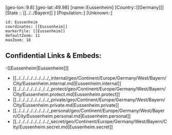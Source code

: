 ﻿---
location: [49.98,9.8]
mapzoom: [7,12] 
mapmarker: city 
type: City
tags:
- geo/City


SpocWebEntityId: 30096
isDeleted: false
confidential: public

---
[geo-lon::9.8]
[geo-lat::49.98]
[name::Eussenheim]
[Country::[[Germany]]]
[State :: [[../../Bayern]] ]
[Population::]
[Unknown::]


```leaflet
id: Eussenheim
coordinates: [[Eussenheim]]
markerFile: [[Eussenheim]]
defaultZoom: 11 
maxZoom: 18
```


## Confidential Links & Embeds: 
-[[Eussenheim|Eussenheim]]] 
- [[../../../../../../../../_internal/geo/Continent/Europe/Germany/West/Bayern/City/Eussenheim.internal.md|Eussenheim.internal]] 
- [[../../../../../../../../_protect/geo/Continent/Europe/Germany/West/Bayern/City/Eussenheim.protect.md|Eussenheim.protect]] 
- [[../../../../../../../../_private/geo/Continent/Europe/Germany/West/Bayern/City/Eussenheim.private.md|Eussenheim.private]] 
- [[../../../../../../../../_personal/geo/Continent/Europe/Germany/West/Bayern/City/Eussenheim.personal.md|Eussenheim.personal]] 
- [[../../../../../../../../_secret/geo/Continent/Europe/Germany/West/Bayern/City/Eussenheim.secret.md|Eussenheim.secret]] 
